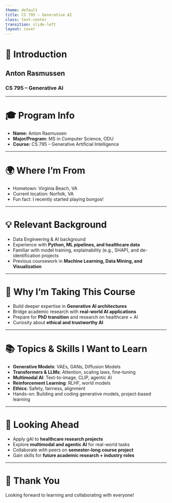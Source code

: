 ```yaml
---
theme: default
title: CS 795 – Generative AI
class: text-center
transition: slide-left
layout: cover
---
```


# 👋 Introduction  
## Anton Rasmussen 
### CS 795 – Generative AI

---

# 🎓 Program Info

- **Name:** Anton Rasmussen  
- **Major/Program:** MS in Computer Science, ODU
- **Course:** CS 795 – Generative Artificial Intelligence  

---

# 🌍 Where I’m From

- Hometown: Virginia Beach, VA 
- Current location: Norfolk, VA
- Fun fact: I recently started playing bongos! 

---

# 💡 Relevant Background

- Data Engineering & AI background  
- Experience with **Python, ML pipelines, and healthcare data**  
- Familiar with model training, explainability (e.g., SHAP), and de-identification projects  
- Previous coursework in **Machine Learning, Data Mining, and Visualization**  

---

# 🎯 Why I’m Taking This Course

- Build deeper expertise in **Generative AI architectures**  
- Bridge academic research with **real-world AI applications**  
- Prepare for **PhD transition** and research on healthcare + AI  
- Curiosity about **ethical and trustworthy AI**  

---

# 📚 Topics & Skills I Want to Learn

- **Generative Models**: VAEs, GANs, Diffusion Models  
- **Transformers & LLMs**: Attention, scaling laws, fine-tuning  
- **Multimodal AI**: Text-to-image, CLIP, agentic AI  
- **Reinforcement Learning**: RLHF, world models  
- **Ethics**: Safety, fairness, alignment  
- Hands-on: Building and coding generative models, project-based learning  

---

# 🚀 Looking Ahead

- Apply gAI to **healthcare research projects**  
- Explore **multimodal and agentic AI** for real-world tasks  
- Collaborate with peers on **semester-long course project**  
- Gain skills for **future academic research + industry roles**  

---

# 🙏 Thank You

Looking forward to learning and collaborating with everyone!
